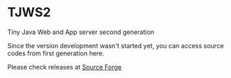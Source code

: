 TJWS2
========

Tiny Java Web and App server second generation

Since the version development wasn't started yet, you can
access source codes from first generation here.

Please check releases at <a href="http:// tjws.sf.net">Source Forge</a>